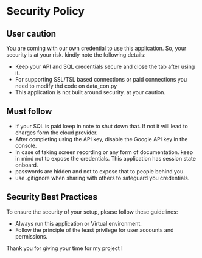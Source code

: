 # Security Policy

## User caution

You are coming with our own credential to use this application. So, your security is at your risk. kindly note the following details:
- Keep your API and SQL credentials secure and close the tab after using it.
- For supporting SSL/TSL based connections or paid connections you need to modify thd code on data_con.py
- This application is not built around security. at your caution.



## Must follow

- If your SQL is paid keep in note to shut down that. If not it will lead to charges form the cloud provider.
- After completing using the API key, disable the Google API key in the console.
- In case of taking screen recording or any form of documentation. keep in mind not to expose the credentials. This application has session state onboard.
- passwords are hidden and not to expose that to people behind you. 
- use .gitignore when sharing with others to safeguard you credentials.

## Security Best Practices

To ensure the security of your setup, please follow these guidelines:
- Always run this application or Virtual environment.
- Follow the principle of the least privilege for user accounts and permissions.

Thank you for giving your time for my project !
